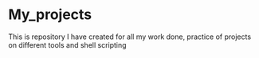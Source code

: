 # My_projects
This is repository I have created for all my work done, practice of projects on different tools and shell scripting
